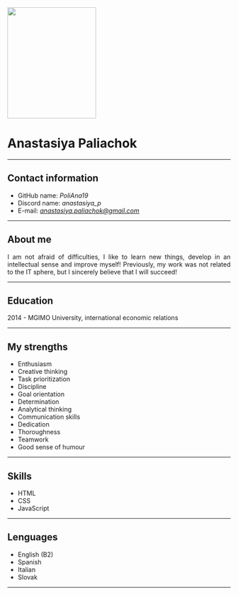 <img src="https://github.com/PoliAna19/rsschool-cv/blob/gh-pages/4-5.jpg?raw=true" width="200" height="250">

# Anastasiya Paliachok
***

## Contact information
 * GitHub name: *PoliAna19*
 * Discord name: *anastasiya_p*
 * E-mail: *anastasiya.paliachok@gmail.com*
 
 ***

## About me
 <div align="justify"> I am not afraid of difficulties, I like to learn new things, develop in an intellectual sense and improve myself! Previously, my work was not related to the IT sphere, but I sincerely believe that I will succeed!
</div>

***

## Education
2014 - MGIMO University, international economic relations

***

## My strengths
* Enthusiasm
* Creative thinking
* Task prioritization
* Discipline
* Goal orientation
* Determination
* Analytical thinking
* Communication skills
* Dedication
* Thoroughness
* Teamwork
* Good sense of humour

***

## Skills
* HTML
* CSS
* JavaScript

***

## Lenguages
* English (B2)
* Spanish
* Italian
* Slovak

***

